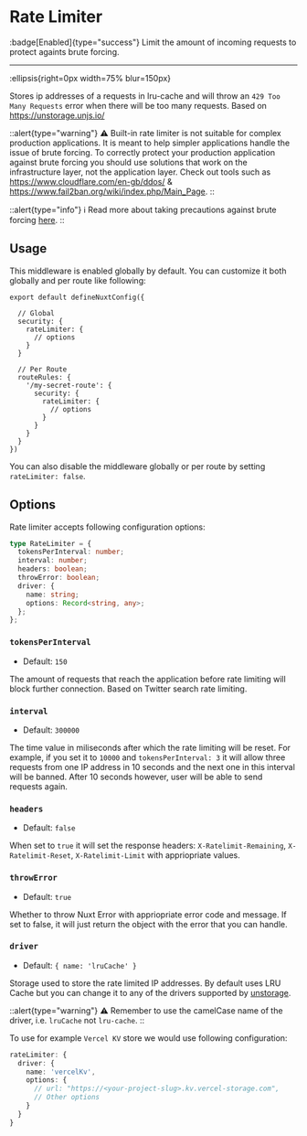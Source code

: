 # Rate Limiter

:badge[Enabled]{type="success"} Limit the amount of incoming requests to protect againts brute forcing.

---

:ellipsis{right=0px width=75% blur=150px}

Stores ip addresses of a requests in lru-cache and will throw an `429 Too Many Requests` error when there will be too many requests. Based on <https://unstorage.unjs.io/>

::alert{type="warning"}
⚠️ Built-in rate limiter is not suitable for complex production applications. It is meant to help simpler applications handle the issue of brute forcing. To correctly protect your production application against brute forcing you should use solutions that work on the infrastructure layer, not the application layer. Check out tools such as <https://www.cloudflare.com/en-gb/ddos/> & <https://www.fail2ban.org/wiki/index.php/Main_Page>.
::

::alert{type="info"}
ℹ Read more about taking precautions against brute forcing [here](https://cheatsheetseries.owasp.org/cheatsheets/Nodejs_Security_Cheat_Sheet.html#take-precautions-against-brute-forcing).
::

## Usage

This middleware is enabled globally by default. You can customize it both globally and per route like following:

```js{}[nuxt.config.ts]
export default defineNuxtConfig({

  // Global
  security: {
    rateLimiter: {
      // options
    }
  }

  // Per Route
  routeRules: {
    '/my-secret-route': {
      security: {
        rateLimiter: {
          // options
        }
      }
    }
  }
})
```

You can also disable the middleware globally or per route by setting `rateLimiter: false`.

## Options

Rate limiter accepts following configuration options:

```ts
type RateLimiter = {
  tokensPerInterval: number;
  interval: number;
  headers: boolean;
  throwError: boolean;
  driver: {
    name: string;
    options: Record<string, any>;
  };
};
```

### `tokensPerInterval`

- Default: `150`

The amount of requests that reach the application before rate limiting will block further connection. Based on Twitter search rate limiting.

### `interval`

- Default: `300000`

The time value in miliseconds after which the rate limiting will be reset. For example, if you set it to `10000` and `tokensPerInterval: 3` it will allow three requests from one IP address in 10 seconds and the next one in this interval will be banned. After 10 seconds however, user will be able to send requests again.

### `headers`

- Default: `false`

When set to `true` it will set the response headers: `X-Ratelimit-Remaining`, `X-Ratelimit-Reset`, `X-Ratelimit-Limit` with appriopriate values.

### `throwError`

- Default: `true`

Whether to throw Nuxt Error with appriopriate error code and message. If set to false, it will just return the object with the error that you can handle.

### `driver`

- Default: `{ name: 'lruCache' }`

Storage used to store the rate limited IP addresses. By default uses LRU Cache but you can change it to any of the drivers supported by [unstorage](https://unstorage.unjs.io/).

::alert{type="warning"}
⚠️ Remember to use the camelCase name of the driver, i.e. `lruCache` not `lru-cache`.
::

To use for example `Vercel KV` store we would use following configuration:

```ts
rateLimiter: {
  driver: {
    name: 'vercelKv',
    options: {
      // url: "https://<your-project-slug>.kv.vercel-storage.com",
      // Other options
    }
  }
}
```
